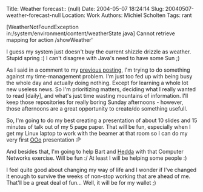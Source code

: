 Title: Weather forecast:: (null)
Date: 2004-05-07 18:24:14
Slug: 20040507-weather-forecast-null
Location: Work
Authors: Michiel Scholten
Tags: rant

<p>[WeatherNotFoundException in:/system/environment/content/weatherState.java] Cannot retrieve mapping for action /showWeather'</p>
<p>I guess my system just doesn't buy the current shizzle drizzle as weather. Stupid spring :) I can't disagree with Java's need to have some Sun ;)</p>

<p>As I said in a comment to my <a href="index.php?rantid=111">previous posting</a>, I'm trying to do something against my time-management problem. I'm just too fed up with being busy the whole day and actually doing nothing. Except for learning a whole lot new useless news. So I'm prioritizing matters, deciding what I really wanted to read [daily], and what's just time wasting mountains of information. I'll keep those repositories for really boring Sunday afternoons - however, those afternoons are a great opportunity to create/do something usefull.</p>

<p>So, I'm going to do my best creating a presentation of about 10 slides and 15 minutes of talk out of my 5 page paper. That will be fun, especially when I get my Linux laptop to work with the beamer at that room so I can do my very first <a href="http://www.openoffice.org/">OOo</a> presentation :P</p>
<p>And besides that, I'm going to help Bart and <a href="http://www.20six.nl/Roos">Hedda</a> with that Computer Networks exercise. Will be fun :/ At least I will be helping some people :)</p>

<p>I feel quite good about changing my way of life and I wonder if I've changed it enough to survive the weeks of non-stop working that are ahead of me. That'll be a great deal of fun... Well, it will be for my wallet ;)</p>